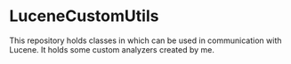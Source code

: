# LuceneCustomUtils
This repository holds classes in which can be used in communication with Lucene. It holds some custom analyzers created by me.
